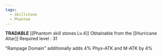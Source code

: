 ```yaml
---
tags:
  - Skillstone
  - Phantom
---
```

**TRADABLE**
[[Phantom skill stones Lv.4]]
Obtainable from the [[Hurricane Altar]]
Required level : 31

"Rampage Domain" additionally adds 4% Phys-ATK and M-ATK by 4%